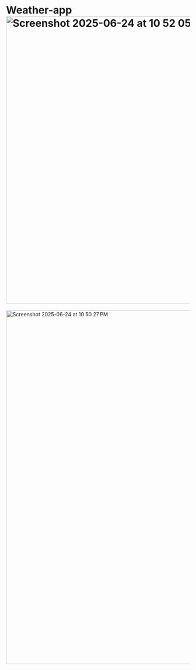 # Weather-app<img width="786" alt="Screenshot 2025-06-24 at 10 52 05 PM" src="https://github.com/user-attachments/assets/64040d97-ae19-4328-8afb-8fba0b75fb1c" />
<img width="968" alt="Screenshot 2025-06-24 at 10 50 27 PM" src="https://github.com/user-attachments/assets/58c05aa3-c39c-47fb-a355-2c548437d36e" />
